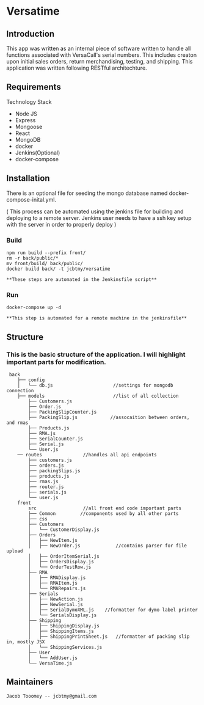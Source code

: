 # Versatime


## Introduction

This app was written as an internal piece of software written to handle all functions associated with VersaCall's serial numbers. This includes creaton upon initial sales orders, return merchandising, testing, and shipping. This application was written following RESTful architechture.

## Requirements

Technology Stack
* Node JS
* Express
* Mongoose
* React
* MongoDB
* docker
* Jenkins(Optional)
* docker-compose



## Installation

There is an optional file for seeding the mongo database named docker-compose-inital.yml.

(
    This process can be automated using the jenkins file for building and deploying to a remote server. Jenkins user needs to have a ssh key setup with the server in order to properly deploy
)

### Build

    npm run build --prefix front/
    rm -r back/public/*
    mv front/build/ back/public/
    docker build back/ -t jcbtmy/versatime

    **These steps are automated in the Jenkinsfile script**

### Run

    docker-compose up -d

    **This step is automated for a remote machine in the jenkinsfile**

## Structure

### This is the basic structure of the application. I will highlight important parts for modification.

     back
        ├── config
        │   └── db.js                      //settings for mongodb connection
        ├── models                         //list of all collection
            ├── Customers.js
            ├── Order.js
            ├── PackingSlipCounter.js
            ├── PackingSlip.js            //assocaition between orders, and rmas
            ├── Products.js
            ├── RMA.js
            ├── SerialCounter.js
            ├── Serial.js
            └── User.js
        ── routes               //handles all api endpoints
            ├── customers.js
            ├── orders.js
            ├── packingSlips.js
            ├── products.js
            ├── rmas.js
            ├── router.js
            ├── serials.js
            └── user.js
        front
            src                 //all front end code important parts
            ├── Common         //components used by all other parts
            ├── css
            ├── Customers
            │   └── CustomerDisplay.js
            ├── Orders      
            │   ├── NewItem.js  
            │   ├── NewOrder.js             //contains parser for file upload
            │   ├── OrderItemSerial.js  
            │   ├── OrdersDisplay.js
            │   └── OrderTestRow.js
            ├── RMA
            │   ├── RMADisplay.js
            │   ├── RMAItem.js
            │   └── RMARepairs.js
            ├── Serials
            │   ├── NewAction.js
            │   ├── NewSerial.js
            │   ├── SerialDymoXML.js    //formatter for dymo label printer
            │   └── SerialsDisplay.js
            ├── Shipping
            │   ├── ShippingDisplay.js
            │   ├── ShippingItems.js
            │   ├── ShippingPrintSheet.js   //formatter of packing slip in, mostly JSX
            │   └── ShippingServices.js
            ├── User
            │   └── AddUser.js
            └── VersaTime.js      



## Maintainers

    Jacob Tooomey -- jcbtmy@gmail.com
